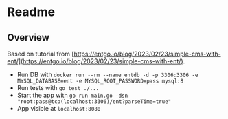 # Readme

## Overview
Based on tutorial from [https://entgo.io/blog/2023/02/23/simple-cms-with-ent/](https://entgo.io/blog/2023/02/23/simple-cms-with-ent/).
- Run DB with `docker run --rm --name entdb -d -p 3306:3306 -e MYSQL_DATABASE=ent -e MYSQL_ROOT_PASSWORD=pass mysql:8` 
- Run tests with `go test ./...`
- Start the app with `go run main.go -dsn "root:pass@tcp(localhost:3306)/ent?parseTime=true"`
- App visible at `localhost:8080`